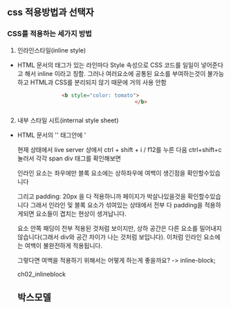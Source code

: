 ## css 적용방법과 선택자

### CSS를 적용하는 세가지 방법
1. 인라인스타일(inline style)
- HTML 문서의 태그가 있는 라인마다 Style 속성으로 CSS 코드를 일일이 넣어준다고 해서 inline 이라고 칭함. 그러나 여러요소에 공통된 요소를 부여하는것이 불가능하고  HTML과 CSS를 분리되지 않기 때문에 거의 사용 안함
```html
<b style="color: tomato">인라인 스타일
  (inline style)</b>
```

2. 내부 스타일 시트(internal style sheet)
- HTML 문서의 '<head>' 태그안에 '<style>' 태그를 두고 그안에 CSS코드를 작성하는 방식. 인라인 스타일과 달리 공통 속성을 부여가능. 근데 CSS가 너무 길다면 전체 html 문서의 head부분이 많아질것이고 css 가 많다면 body 부분도 많을것이라고 볼수있기 때문에 코드 전체양이 심하게 늘어날수있습니다. 그래서 짧을때 주로 쓰는 편입니다.

3.링킹스타일시트(linking style sheet)
- HTML 문서와 CSS 파일을 각각 분리해서 작성하고 서로 연결하여 사용하는 방식. HTML 과 CSS를 분리할수있고 한번 작성한 CSS코드를 여러 HTML 문서에서 공통으로 사용하는 것도 가능하여 가장 보편적인 방식

### 기본 선택자
CSS로 HTML 문서의 특정요소를 꾸미려고 한담젼 꾸밀 대상을 올바르게 선택할수있어야하는데 이때 적용되는 개념이 선택자(selector). CSS가 특정요소를 지정하여 스타일을 적용하게 하는 역할로 종류가 여러개 있습니다.(다 자주 쓰임)

02_selctor.html
02_selector.css

### 클래스 선택자

#### 특징
1. 다른 선택자에 이어붙이는것이 가능
```css
p.blue{}
.blue.dark{}
p,blue.dark{}
```
- '.'으로 표기
구체적일수록 우선순위가 높다고 한 이전 수업처럼 촘총ㅁ하게 설정하게 된것이 먼저 작용 그리고 최신 작성한것이 적용된다는 css의 적용 원칙을 명확히 알고 있어야지만 HTML 문서를 꾸미는데 있어서 문제가 없을겁니다. 

### id선택자
'#' 으로 표기
 id는 한가지 요소에만 고유하게 사용할수있음 (한 페이지에서 여러요소를 공유해서 사용할수있는 클래스와는 차이가 있습니다. )

 ### 그룹 선택자
 - 여러요소를 한꺼번에 선택하고 싶을때 ',' 를 사용하여 원하는 요소를 이어 작성하는것이 가능 

 id 선택자 > 클래스 선택자 > 태그 선택자 > 기본 선택자

 ## 결합자와 가상 클래스
 ### 자손 결합자
 ch03_psuduoclass.html
  ch03_psuduoclass.css
#### > 사용함
  ### 동생 결합자
  #### ~ 사용함

  ### 가상 클래스
  - 선택자 개념을 학습할때 저희는 특정태그 id class를 선택해서 스타일을 적용
  - 근데 가상 클래스는 특정 상황을 가정하고 이름을 붙여준다고 해서 유사/가상 클래스

```css
ul:not(.outer)li {
  font-weight: 999;
}

```

1. outer의 클래스의 직계 자식(<)인 `<li>` 태그 중에 마지막 요소(last-child)가 아닌 것들을 골라 line-through를 적용하라는 의미.

2. `<ul>`태그 중 outer 클래스가 아닌 것을 골라 그 안에 있는 `<li>` 태그에만 font-weight: 999를 적용하라는 의미. 
  - 두 개의 ul 태그 중 과일 항목 아래 있는 `<ul>` 태그는 outer 클래스가 아니기 때문에 사과 / 포도 / 딸기 / 키위에만 font-weight: 999가 적용됩니다.



# 글자 및 텍스트 스타일 적용하기
## 글자 스타일
CSS 의 기본문법을 다룰것입니다. 
선택자 / 결합자 / 가상클래스 등을 이용하여 스타일 속성을 지정하게 될 예정
근데 글자 관련 속성은 종류가 많음

### CSS 기본 문법의 기초
```css
선택자 {
  속성1: 값1 값2;
  속성2: 값;
  ...
}
```
### 기울기와 굵기

- font-style 속성
글자를 기울 일때 사용 
italic: <i> 태그와 유사
oblique: <em> 태그와 유사

* 서체속성을 HTML에서 지정하는데, 또 CSS에서 해야하는가?
실제표현되는 방식에 큰 차이가 없더라도 HTML 그리고 각 요소에 따라 CSS속성을 설정하는것이 모범적인 코딩. 일반적으로 브라우저에서 해당 태그들에 기본으로 기울임이나 굵기 효과를 부여하기 때문

```html
<strong style="font-weight:999"> 안녕하세요 </strong>
// 이상은 인라인 방식

내부 스타일 시트/링킹 스타일 시트
<strong class ="bolded">안녕하세요</strong>

.bold {
  font-weight: 999;
}
```

- font-weight
글자의 굵기를 표현
normal: 원래굵기
bold: 굵게 표현
100~900 까지 가능

ch01_fontstyle.html

### 글자 크기
웹페이지상에서 글자 크기를 지정하는 방식은 여러가지가 있고 크기를 표현하는 단위도 다양하다
그래서 절대적인 길이를 지정하는 단위도 있고 상대적인 길이를 지정하는 단위도 있어 복잡합니다 이게 CSS 선택자 및 자동상속이랑 합쳐지게되면 내가 생각한 크기의 글자가 나오지않을 가능성도 있어 주의가 필요합니다. 

- font-size
CSS에서 가장많이 작성하는 서체관련 속성중하나로 단위가 여러가지입니다
= 절대값
px
point
=상대값: 부모요소의 크기에 비례함
em
rem
부모안에 있는 자식이 있는 html 구조라고 가정했을때 font-size: 100%를 적용하면 부모와 동일한 글자 크기가 되고 120% 이면 1.2배, 90%면 0.9배 뭐 그런식입니다
근데 매번 퍼센트쓰는게 귀찮아서 그걸 100 으로 나눠서 표기했는데 그게 em 단위입니다
100 = 1em
120 = 1.2em
90 = 0.9em

그럼 예상하실수있다시피 em 의 경우 부모자식구조가 여러 단위로 중첩되었을때 연쇄적으로 영향을 받아서 원하는만큼 크기 조정이 어려울수있습니다

그래서 나온게 rem 
rem 은 가장 상위부모 즉 html 태그를 기준으로 하는데 중첩된 요소는 전부 동일한 크기로 적용됨

```css
html{font-size: 14px;}
div{font-size: 1.2rem;}
```
라면 가장 상위요소의 1.2배의 크기가 하위 중첩된 모든 요소에 동일하게 적용됨


### 글자 꾸미기
text-decoration
```css
밑줄속성으로 꾸며주는
text-decoration: underline;
취소선 속성으로 꾸며주는
text-decoration: overline;
밑줄, 취소선, 윗줄이 다 가능합니다
text-decoration: underline line-through overline;

물결선
text-decoration: wavy underline;
점선
text-decoration: dotted underline;
파선
text-decoration: dashed line-through deeppink 2px;
```
text-transform
한글 문서에는 의미가 없는데 알파벳 대소문자 표기에 사용되는 속성
none: 입력한 그대로
capitalize: 각단어의 첫 글자만 대문자로 바꿔서 표시
uppercase: 전부 대문자로
lowercase: 전부 소문자로

* 처음부터 대소문자 구분하면 안될까?
웹페이지가 나타날 텍스트가 HTML 문서에서 작성되는것이 아니라 서버로부터 전달되는 겅우가 있는데 해당 경우 어떤 텍스트가 날아올지 정확하게 알 수없어서 보험용으로 CSS 설정도 해줍니다. 
 ch03_textdecoration.html 

- text-shadow
글자에 그림자주는 속성으로 x죄표, y좌표, (흐림), 색으로 흐림효과는 없어도 되는 선택사항인데 색을 어느정도로 흐리게 표현할지를 설정

ch04_textshadow.html

## 문단과 목록 스타일
### 정렬/ 간격
텍스트를 왼쪽, 오른쪽, 가운데로 정렬하거나 자간, 줄 높이, 들여쓰기 등을 지정하면 사용자의 의도에 맞는 정렬된 표현이 가능

- text-align
상자 스타일의 한정된 공간에 텍스트가 여러줄 들어갈때는 text-align 속성을 사용해 텍스트 및 인라인 요소의 정력 방식을 지정가능
left 왼쪽
right 오른쪽
center 가운데
justify 양쪽 정렬

ch05_textalign.html

letter-spacing : 문단 세부요소의 간격을 조절할때에는 고정되어 있는 절대값인 px보다는 상대값인 em 사용을 권장 서체에 다라 글자간격이 상대적으로 크거나 작은 경우들이 있기 때문에 절대값으로 잡아버리면 일관성이 깨지는 경우가 있습니다. 

word-spacing
line-height : 줄 높이를 조절
일반적으로 글자 크기의  1.5배 즉 1.5em 의 줄 높이를 주로 사용합니다 . 숫자를 줄이면 행간이 좁아지고 2em쯤하면 좀 커지는 편입니다

- text-indent
글자크기에 비례해서 들여쓰기하고 싶은만큼 em 단위로 지정/ 내어쓰기를하고 싶다면 음수값을 집어넣으면 됩니다.

### 목록 스타일
ch06_liststyle.html

# 인라인 / 블록 및 박스 모델 이해
ch07_inline_block

## 기본 너비와 개념
<div>  
<span>
ch01_divspan.html 

블록은 굳이 말하자면 고정되었는 상자라고 생각해주면 그나마 편하다

인라인의 경우에는 비닐안에 물건집어넣은것. 그래서 텍스트가 길이가 길어지면 길어지느대로 span영역이 늘어남

default 값이 정해져있기는 하지마 css 를 통해 속성값을 바꾸는것이 가능한데 이때 display속성을 이용할수있음

inline-block
기본적으로 인라인 요소의 속성을 따르면서 너비가 높이를 조절할수있음

인라인 요소였던 span요소는 글자가 차지하는만큼의 너비를 차지하는데 블록요소였던  div는 부모의 너비만큼 더 정확히 말하자면 부모안에서 가능한 최대 너비를 전체 차지합니다
그런데 inline-block으로 설정하게 되면 세부컨텐츠가 차지하는 만큼 너비를 차지하면서 빈공간없이 요소가 채워지는 것을 확인할 수 있음.

## 너비와 높이조절하기
div / span 의 속성으로 width: 240px을 적용햇을때 div의 가로길이는 240px이 되었지만 span은 무시되었음을 확인할수있음
즉 인라인요소는 css의 너비와 높이 속성을 반영할수없음

## 가로 공간 차지
너비를 지정하지않을 경우 인라인요소는 컨텐츠 너비만큼 블록 요소는 줄 전체 공간을 모두 차지한다고 학습했습니다. 
너비를 지정하면 인라인 요소는 이를  무시하고 컨텐츠 영역만 차지하고 블록 요소는 주어진 값만큼의 너비를 갖기는 하는데 나머지 가로공간을 빈 상태로 남겨둡니다.(즉, 다음div는 줄바꿈이 일어남)

이의 div요소가 가로 공간을 다 먹는것을 막는 방법은 display: inline-block

## 여백 적용하기
margin 바깥쪽 여백을 지정
padding 안쪽 여백을 지정

<style>
    span{
      background-color: blue;
      color: white;
      /* display: inline-block; */
      /* width: 240px; */
      height: 40px;
      text-align: center;
      margin: 20px;
      
    }

    div{
      background-color: brown;
      color: white;
      /* display: inline-block; */
      /* width: 240px; */
      height: 40px;
      text-align: center;
    }
  </style>

  현재 상태에서 live server 상에서 ctrl + shift + i / f12를 누른 다음 ctrl+shift+c 눌러서
  각각 span div 태그를 확인해보면 

  인라인 요소는 좌우에만 블록 요소에는 상하좌우에 여백이 생긴점을 확인할수있습니다

  그리고 padding: 20px 을 다 적용하니까 페이지가 박살나있을것을 확인할수있습니다
  그래서 인라인 및 블록 요소가 섞여있는 상태에서 전부 다 padding을 적용하게되면 요소들이 겹치는 현상이 생겨납니다. 

  <span> 요소 안쪽 패딩이 전부 적용된 것처럼 보이지만, 상하 공간은 다른 요소를 밀어내지 않습니다(그래서 div와 공간 차이가 나는 것처럼 보입니다). 이처럼 인라인 요소에는 여백이 불완전하게 적용됩니다.

그렇다면 여백을 적용하기 위해서는 어떻게 하는게 좋을까요? -> inline-block;


 
  ch02_inlineblock

  ## 박스모델

